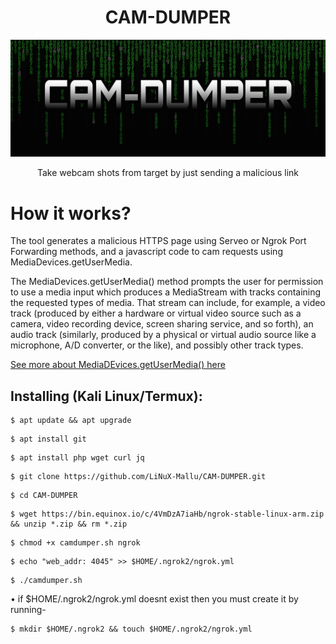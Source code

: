 <h1 align="center">CAM-DUMPER</h1>
<p align="center"><img src="cd.jpg" max-width="90%%" height="auto"></p>
<p align="center">Take webcam shots from target by just sending a malicious link</p>

# How it works?
<p>The tool generates a malicious HTTPS page using Serveo or Ngrok Port Forwarding methods, and a javascript code to cam requests using MediaDevices.getUserMedia. </p>

<p>The MediaDevices.getUserMedia() method prompts the user for permission to use a media input which produces a MediaStream with tracks containing the requested types of media. That stream can include, for example, a video track (produced by either a hardware or virtual video source such as a camera, video recording device, screen sharing service, and so forth), an audio track (similarly, produced by a physical or virtual audio source like a microphone, A/D converter, or the like), and possibly other track types. </p>

[See more about MediaDEvices.getUserMedia() here](https://developer.mozilla.org/en-US/docs/Web/API/MediaDevices/getUserMedia)

## Installing (Kali Linux/Termux):

```
$ apt update && apt upgrade
```
```
$ apt install git
```
```
$ apt install php wget curl jq
```
```
$ git clone https://github.com/LiNuX-Mallu/CAM-DUMPER.git
```
```
$ cd CAM-DUMPER
```
```
$ wget https://bin.equinox.io/c/4VmDzA7iaHb/ngrok-stable-linux-arm.zip && unzip *.zip && rm *.zip
```
```
$ chmod +x camdumper.sh ngrok
```
```
$ echo "web_addr: 4045" >> $HOME/.ngrok2/ngrok.yml
```
```
$ ./camdumper.sh
```
• if $HOME/.ngrok2/ngrok.yml doesnt exist then
you must create it by running-
```
$ mkdir $HOME/.ngrok2 && touch $HOME/.ngrok2/ngrok.yml
```
